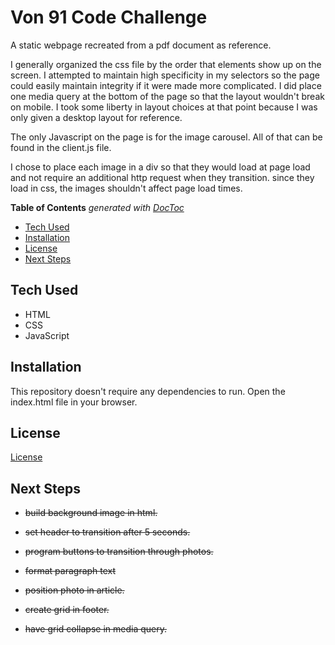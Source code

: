 # Von 91 Code Challenge

A static webpage recreated from a pdf document as reference.

I generally organized the css file by the order that elements show up on the screen. I attempted to maintain high specificity in my selectors so the page could easily maintain integrity if it were made more complicated. I did place one media query at the bottom of the page so that the layout wouldn't break on mobile. I took some liberty in layout choices at that point because I was only given a desktop layout for reference.

The only Javascript on the page is for the image carousel. All of that can be found in the client.js file.

I chose to place each image in a div so that they would load at page load and not require an additional http request when they transition. since they load in css, the images shouldn't affect page load times. 

<!-- START doctoc generated TOC please keep comment here to allow auto update -->
<!-- DON'T EDIT THIS SECTION, INSTEAD RE-RUN doctoc TO UPDATE -->
**Table of Contents**  *generated with [DocToc](https://github.com/thlorenz/doctoc)*

- [Tech Used](#tech-used)
- [Installation](#installation)
- [License](#license)
- [Next Steps](#next-steps)

<!-- END doctoc generated TOC please keep comment here to allow auto update -->

## Tech Used

- HTML
- CSS
- JavaScript

## Installation

This repository doesn't require any dependencies to run. Open the index.html file in your browser.

## License

[License](./LICENSE)

## Next Steps

- ~~build background image in html.~~
- ~~set header to transition after 5 seconds.~~
- ~~program buttons to transition through photos.~~

- ~~format paragraph text~~
- ~~position photo in article.~~

- ~~create grid in footer.~~
- ~~have grid collapse in media query.~~
